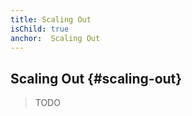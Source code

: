 ```yaml
---
title: Scaling Out
isChild: true
anchor:  Scaling Out
---
```


##  Scaling Out {#scaling-out}

> TODO
